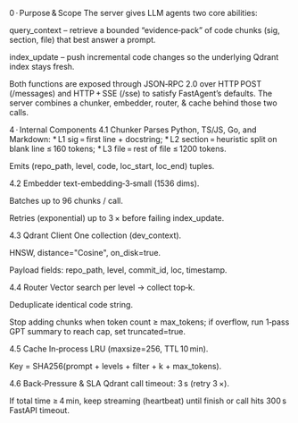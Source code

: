 0 · Purpose & Scope
The server gives LLM agents two core abilities:

query_context – retrieve a bounded “evidence‑pack” of code chunks (sig, section, file) that best answer a prompt.

index_update – push incremental code changes so the underlying Qdrant index stays fresh.

Both functions are exposed through JSON‑RPC 2.0 over HTTP POST (/messages) and HTTP + SSE (/sse) to satisfy FastAgent’s defaults.
The server combines a chunker, embedder, router, & cache behind those two calls.


4 · Internal Components
4.1 Chunker
Parses Python, TS/JS, Go, and Markdown:
* L1 sig = first line + docstring;
* L2 section = heuristic split on blank line ≤ 160 tokens;
* L3 file = rest of file ≤ 1200 tokens.

Emits (repo_path, level, code, loc_start, loc_end) tuples.

4.2 Embedder
text-embedding‑3‑small (1536 dims).

Batches up to 96 chunks / call.

Retries (exponential) up to 3 × before failing index_update.

4.3 Qdrant Client
One collection (dev_context).

HNSW, distance="Cosine", on_disk=true.

Payload fields: repo_path, level, commit_id, loc, timestamp.

4.4 Router
Vector search per level → collect top‑k.

Deduplicate identical code string.

Stop adding chunks when token count ≥ max_tokens; if overflow, run 1‑pass GPT summary to reach cap, set truncated=true.

4.5 Cache
In‑process LRU (maxsize=256, TTL 10 min).

Key = SHA256(prompt + levels + filter + k + max_tokens).

4.6 Back‑Pressure & SLA
Qdrant call timeout: 3 s (retry 3 ×).

If total time ≥ 4 min, keep streaming (heartbeat) until finish or call hits 300 s FastAPI timeout.
